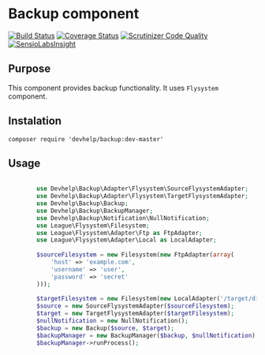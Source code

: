 # Backup component

[![Build Status](https://travis-ci.org/devhelp/Backup.svg?branch=master)](https://travis-ci.org/devhelp/Backup)
[![Coverage Status](https://coveralls.io/repos/devhelp/Backup/badge.svg?branch=master)](https://coveralls.io/r/devhelp/Backup?branch=master)
[![Scrutinizer Code Quality](https://scrutinizer-ci.com/g/devhelp/Backup/badges/quality-score.png?b=master)](https://scrutinizer-ci.com/g/devhelp/Backup/?branch=master)
[![SensioLabsInsight](https://insight.sensiolabs.com/projects/1df16392-260e-4f42-adfc-f5ac2af4f449/mini.png)](https://insight.sensiolabs.com/projects/1df16392-260e-4f42-adfc-f5ac2af4f449)


## Purpose

This component provides backup functionality. It uses `Flysystem` component.

## Instalation

```composer require 'devhelp/backup:dev-master'```

## Usage

```php
    
        use Devhelp\Backup\Adapter\Flysystem\SourceFlysystemAdapter;
        use Devhelp\Backup\Adapter\Flysystem\TargetFlysystemAdapter;
        use Devhelp\Backup\Backup;
        use Devhelp\Backup\BackupManager;
        use Devhelp\Backup\Notification\NullNotification;
        use League\Flysystem\Filesystem;
        use League\Flysystem\Adapter\Ftp as FtpAdapter;
        use League\Flysystem\Adapter\Local as LocalAdapter;
        
        $sourceFilesystem = new Filesystem(new FtpAdapter(array(
            'host' => 'example.com',
            'username' => 'user',
            'password' => 'secret'
        )));
        
        $targetFilesystem = new Filesystem(new LocalAdapter('/target/directory'));
        $source = new SourceFlysystemAdapter($sourceFilesystem);
        $target = new TargetFlysystemAdapter($targetFilesystem);
        $nullNotification = new NullNotification();
        $backup = new Backup($source, $target);
        $backupManager = new BackupManager($backup, $nullNotification);
        $backupManager->runProcess();
```
